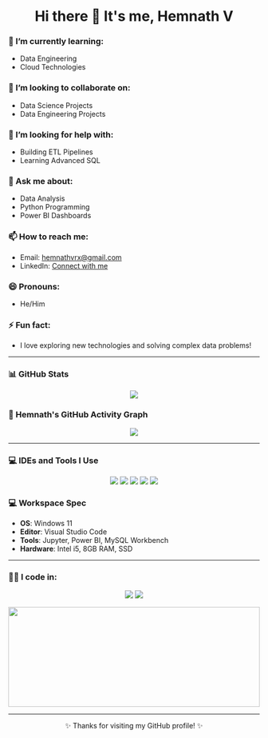 <h1 align="center">Hi there 👋 It's me, Hemnath V</h1>

### 🌱 I’m currently learning:
- Data Engineering
- Cloud Technologies

### 👯 I’m looking to collaborate on:
- Data Science Projects
- Data Engineering Projects

### 🤔 I’m looking for help with:
- Building ETL Pipelines
- Learning Advanced SQL

### 💬 Ask me about:
- Data Analysis
- Python Programming
- Power BI Dashboards

### 📫 How to reach me:
- Email: [hemnathvrx@gmail.com](mailto:hemnathvrx@gmail.com)
- LinkedIn: [Connect with me](https://www.linkedin.com/in/hemnathv-data-analyst-junior-scientist-coimbatore-fresher-sql-powerbi)

### 😄 Pronouns:
- He/Him

### ⚡ Fun fact:
- I love exploring new technologies and solving complex data problems!

---

### 📊 GitHub Stats

<p align="center">
  <img src="https://github-readme-stats.vercel.app/api?username=HemnathV&show_icons=true&theme=radical&hide=issues&count_private=true">
</p>

### 🚀 Hemnath's GitHub Activity Graph

<p align="center">
  <img src="https://activity-graph.herokuapp.com/graph?username=HemnathV&theme=react-dark&bg_color=20232a&hide_border=true">
</p>

---

### 💻 IDEs and Tools I Use

<p align="center">
  <img src="https://img.shields.io/badge/-Visual%20Studio%20Code-blue?style=flat-square&logo=visual-studio-code">
  <img src="https://img.shields.io/badge/-Jupyter%20Notebook-brightgreen?style=flat-square&logo=jupyter">
  <img src="https://img.shields.io/badge/-MySQL-orange?style=flat-square&logo=mysql">
  <img src="https://img.shields.io/badge/-Power%20BI-yellow?style=flat-square&logo=powerbi">
  <img src="https://img.shields.io/badge/-AWS-orange?style=flat-square&logo=amazonaws">
</p>

### 💻 Workspace Spec
- **OS**: Windows 11
- **Editor**: Visual Studio Code
- **Tools**: Jupyter, Power BI, MySQL Workbench
- **Hardware**: Intel i5, 8GB RAM, SSD

---

### 🧑‍💻 I code in:
<p align="center">
  <img src="https://img.shields.io/badge/-Python-3776AB?style=flat-square&logo=python&logoColor=white">
  <img src="https://img.shields.io/badge/-SQL-4479A1?style=flat-square&logo=mysql&logoColor=white">
</p>

<p align="center">
  <img src="https://media.giphy.com/media/26xBI73gWquCBBCDe/giphy.gif" width="100%" height="200">
</p>

---

<p align="center">
  ✨ Thanks for visiting my GitHub profile! ✨
</p>

